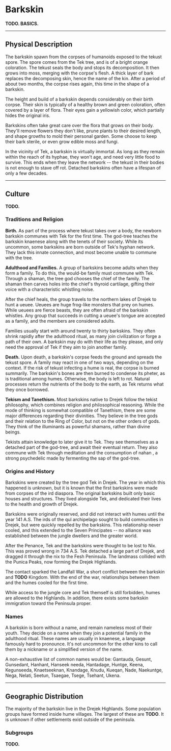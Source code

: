 # Barkskin
**TODO. BASICS.**

---
## Physical Description
The barkskin spawn from the corpses of humanoids exposed to the tekust spore.
The spore comes from the Tek tree, and is of a bright orange coloration.
The tekust seals the body and stops its decomposition.
It then grows into moss, merging with the corpse's flesh.
A thick layer of bark replaces the decomposing skin, hence the name of the kin.
After a period of about two months, the corpse rises again, this time in the shape of a barkskin.

The height and build of a barkskin depends considerably on their birth corpse.
Their skin is typically of a healthy brown and green coloration, often covered by a layer of flora.
Their eyes gain a yellowish color, which partially hides the original iris.

Barkskins often take great care over the flora that grows on their body.
They'll remove flowers they don't like, prune plants to their desired length, and shape growths to mold their personal garden.
Some choose to keep their bark sterile, or even grow edible moss and fungi.

In the vicinity of Tek, a barkskin is virtually immortal.
As long as they remain within the reach of its hyphae, they won't age, and need very little food to survive.
This ends when they leave the network -- the tekust in their bodies is not enough to stave off rot.
Detached barkskins often have a lifespan of only a few decades.

---
## Culture
**TODO.**

### Traditions and Religion
**Birth.**
As part of the process where tekust takes over a body, the newborn barkskin communes with Tek for the first time.
The god-tree teaches the barkskin knaenese along with the tenets of their society.
While its uncommon, some barkskins are born outside of Tek's hyphan network.
They lack this innate connection, and most become unable to commune with the tree.

**Adulthood and Families.**
A group of barkskins become adults when they form a family.
To do this, the would-be family must commune with Tek.
Through a shaman, the tree god chooses the chief of the family.
The shaman then carves holes into the chief's thyroid cartilage, gifting their voice with a characteristic whistling noise.

After the chief heals, the group travels to the northern lakes of Drejek to hunt a ueuee.
Ueuees are huge frog-like monsters that prey on humes.
While ueuees are fierce beasts, they are often afraid of the barkskin whistles.
Any group that succeeds in cutting a ueuee's tongue are accepted as a family, and the members are considered adults.

Families usually start with around twenty to thirty barkskins.
They often shrink rapidly after the adulthood ritual, as many join civilization or forge a path of their own.
A barkskin may do with their life as they please, and only need the approval of Tek if they aim to join another family.

**Death.**
Upon death, a barkskin's corpse feeds the ground and spreads the tekust spore.
A family may react in one of two ways, depending on the context.
If the risk of tekust infecting a hume is real, the corpse is burned summarily.
The barkskin's bones are then burned to condense its pheter, as is traditional among humes.
Otherwise, the body is left to rot.
Natural processes return the nutrients of the body to the earth, as Tek returns what they once borrowed.

**Tekism and Tanethism.**
Most barkskins native to Drejek follow the tekist philosophy, which combines religion and philosophical reasoning.
While the mode of thinking is somewhat compatible of Tanethism, there are some major differences regarding their divinities.
They believe in the tree gods and their relation to the Ring of Color, but not on the other orders of gods.
They think of the illuminants as powerful shamans, rather than divine beings.

Tekists attain knowledge to later give it to Tek.
They see themselves as a detached part of the god-tree, and await their eventual return.
They also commune with Tek through meditation and the consumption of nahan <!-- NOTE. I-water in knaenese -->, a strong psychedelic made by fermenting the sap of the god-tree.

### Origins and History
Barkskins were created by the tree god Tek in Drejek.
The year in which this happened is unknown, but it is known that the first barkskins were made from corpses of the ird diaspora. <!-- TODO. Mention the ird diaspora (four ird migrations) in History. Maybe even an ird diaspora map would be cool? Simple one made from the world map, with arrows pointing to all the movement! -->
The original barkskins built only basic houses and structures.
They lived alongside Tek, and dedicated their lives to the health and growth of Drejek.

Barkskins were originally reserved, and did not interact with humes until the year 141 A.S.
The irds of the qul archipelago sought to build communities in Drejek, but were quickly repelled by the barkskins.
This relationship never cooled, and this extended to the Seven Principates -- no alliance was established between the jungle dwellers and the greater world.

After the Penance, Tek and the barkskins were thought to be lost to Nix.
This was proved wrong in 734 A.S.
Tek detached a large part of Drejek, and dragged it through the nix to the Fesh Peninsula.
The landmass collided with the Punica Peaks, now forming the Drejek Highlands.

The contact sparked the Landfall War<!-- TODO. workshop name. -->, a short conflict between the barkskin and **TODO** Kingdom.
With the end of the war, relationships between them and the humes cooled for the first time.
<!-- The kin are now collaborating with humes, both seeking to fight against the spread of nix. -->
While access to the jungle core and Tek themself is still forbidden, humes are allowed to the Highlands.
In addition, there exists some barkskin immigration toward the Peninsula proper.
<!-- It's not uncommon to see a small populace of that ethnicity in villages. -->

### Names
A barkskin is born without a name, and remain nameless most of their youth.
They decide on a name when they join a potential family in the adulthood ritual.
These names are usually in knaenese, a language famously hard to pronounce.
It's not uncommon for the other kins to call them by a nickname or a simplified version of the name.

A non-exhaustive list of common names would be:
Gantauda, Gesunt, Gunsedant, Hanhant, Hanseek needa, Hantadage, Huntge, Keena, Kegunseeda, Knaetseeknan, Knandage, Knudu, Kueqan, Nade, Naekuntge, Nega, Nelati, Seetun, Tsaegae, Tsege, Tsehant, Ukena.

---
## Geographic Distribution
The majority of the barkskin live in the Drejek Highlands.
Some population groups have formed inside hume villages.
The largest of these are **TODO**.
It is unknown if other settlements exist outside of the peninsula.

<!-- TODO. Draw a map of the movement of the barkskin out of Drejek and mark large barkskin population centers. Reference Na'ane stuff. -->

### Subgroups
**TODO.**

<!--
The moss kin, or naenks, are moss creatures that hunt in the dark, warm, and wet jungles of Drejek.
They hunt for sustenance and to gather fresh corpses.

\subsection*{Call to Adventure}
    A naenk rarely leaves the Drejek jungle in which they are born.
    However, many reasons can spark the need for a naenk or an entire band to abandon their home.
    A band may leave engaging on a quest, as commanded by Tekatsae itself, or in shame after failing in one.
    The most common bands abandoning the tribe are those that failed on their initiation rite, culled by the vicious whowie.

    While in groups they may be savage, individual naenks are not completely insensitive people.
    It is not too rare for a naenk to abandon their tribe in search for a different life.
    Discontent with their chief, tiredness from their class system, or mere curiosity of the outside world count among the most common reasons for a naenk to travel by themselves.

    % Only known among the naenk and the tsanek is the fact that a huge qualar lies inside the tree itself, which imbues the colossal plant with sentience.
    % How this object ended up inside the tree is unknown, but it is thought among them that the tall one cter-rheth is looking to recover it.
    % Due to the fact that the kin can't reproduce by themselves, they protect the tree with their lives and, under normal circumstances, won't allow anyone to even approach it.

    There is an old legend of a courageous band that will one day sneak into Ctereth's lair and steal a huge bounty of qualars.
    These will be used to grow a second tree, brother to Tekatsae, improving the kin's survival by a large margin.
    Many groups have tried to become this band of legend, but none has returned thus far.

\begin{figure}[!b]
    \centering
    \includegraphics[width=0.48\textwidth]{04kins/img/15naenk_warrior.png}
\end{figure}

\subsection*{Traits}
    Your naenk character has an assortment of abilities, relating to their nature and surroundings.

    \subparagraph{Ability Score Increase} Your Dexterity score increases by 2.

    \subparagraph{Age} A naenk typically lives at most 30 years.
    They are naturally mature right after being born and usually take less than a month to adapt to their society.

    \subparagraph{Alignment} Naenks are organized creatures, used to following the rules of their communities.
    Most tend towards the silver tide, especially those who haven't gained a name yet.

    \subparagraph{Size} The moss kin come in very varied shapes and sizes.
    They stand a tiny bit smaller than their birth corpse, but weight about half.
    Your size and anatomy varies greatly depending on your birth corpse. \label{kin::naenk.size}

    \subparagraph{Speed} Your base walking speed is 6 meters.

    \subparagraph{Dual Nature} You are both humanoid and plant.

    \subparagraph{Naenk claws} Because of your sharp claws, you have a base climbing speed of 6 meters.
    In addition, your claws are natural weapons, which you can use to make unarmed strikes.
    If you hit with them, you deal slashing damage equal to 1d4 + your Strength modifier, instead of the bludgeoning damage normal for an unarmed strike.

    \subparagraph{Eat by Osmosis} While naenks prefer to eat meat by nature, you can mostly live off nutrients from the ground.
    When in fertile land, you only need to eat once per week.
    You can also eat more often if you choose to do so.

    \subparagraph{Languages} You can speak, read, and write knaenese.
    You can also speak, read, and write other language of your choice, but your pronunciation leaves much to be desired.

    % Despite their lack of lips, the moss kin does speak a language, which is named Knaenese.
    % Knaenese is a very simple, accommodating to their impaired speech.
    % While a naenk can learn other languages, their pronunciation usually leaves much to be desired.

    \subparagraph{Subraces} Naenks are most easily separated by their home - Gannag or Na'ane.

    The most common of their kin, Gannagian naenks are the members of the tribes that surround the Tekatsae tree.
    They have a very strong sense of community and an excellent capacity to work as a team.
    Any one naenk will easily give their life without second thought for their people and for their way of life.

    While all naenks are capable fighters, Gannagian naenk take on different jobs to fulfill different tasks.
    The most common of these are the warriors, the hunters, and the gatherers.
    Your subrace traits depend on which of these roles you take.

\subsubsection{Gannagian Warrior}
    \subparagraph{Ability Score Increase} Your Strength score increases by one.

    \subparagraph{Moldy Companion} As part of a long rest, you may contaminate a recently deceased beast with nanust spores.
    To do this, you must succeed on a medicine ability check of DC 8 + the creature's number of hit dice.
    If you succeed, the spores will settle into the beast, and the corpse rises as your nuen at the end of the long rest.

    The nuen has the stats, abilities, and actions of the original beast, but its hit points and hit dice are cut in half.
    It acts on its own volition and on its own initiative turn, but you can use an action to issue an order to it, which it follows to the best of its abilities.
    It also gains the Plant Camouflage trait (page \pageref{trait::plantcamouflage}).

    When traveling with one or more gannagian warriors, only the naenk with the highest Wisdom score can use this trait.

    \subparagraph{Combat Training} The damage die of your claws is increased from a d4 to a d6.
    Additionally, you can choose to add your Dexterity bonus rather than your Strength bonus to your attack and damage rolls.
    % Trained and proficient in combat, you know the first rank of the \textbf{Armed Fighter} feat (page \pageref{feat::armedfighter}).

\subsubsection{Gannagian Hunter}
    \subparagraph{Ability Score Increase} Your Constitution score increases by one.

    \subparagraph{Plant Camouflage} You have advantage on Dexterity (Stealth) checks you make while in any terrain with ample obscuring plant life. \label{trait::plantcamouflage}

    \subparagraph{Hunter's Guts} You are competent in the Survival skill.
    Additionally, your base climbing speed is increased to 9.

\subsubsection{Gannagian Gatherer}
    \subparagraph{Ability Score Increase} Your Intelligence score increases by one.

    \subparagraph{Darkvision} Gatherers spend most of their life recollecting fungus underground, which provides you with an increased awareness in the dark.
    You can see in dim light within 12 meters of you as if it were bright light, and in darkness as if it were dim light.
    You can't discern color in darkness, only shades of gray.

    \subparagraph{Seedspeech} Through sounds and touch, you can communicate simple ideas to living plants, and are able to interpret their responses as simple language.
    Plants do not perceive the world in terms of sight, but most can feel differences in temperature, describe things that have touched them, as well as hear vibrations that happened around them (including speech).

\subsubsection{Na'anian Naenk}
    Among the naenks that grow disillusioned with their tribes, many choose to pack their possessions and leave.
    Among these self-exiled naenks, most usually choose to join the neighboring nation of Na'ane to live with their tsanek brothers.

    These naenks drink a special beverage upon arrival known as nahan cooked by the nations sovereigns.
    % NOTE. Nahan literally means "I-water" in Knaenese.
    Nahan weakens the bond of the naenk with the Tekatsae tree, forcing them to attain a qualar to remain sentient.
    % As a side effect, it also extends the naenk's life, pushing it to about 50 years.

    \subparagraph{Ability Score Increase} You are learned the way of the tsaneks, and your Wisdom score increases by one.

    \subparagraph{Rapport Spores} Your time among the tsaneks has allowed your body to adapt, and fungal growths are found all around your body.
    You can extend rapport spores in a 4.5 meter radius as an action.
    These spores go around corners and affect any creatures with an Intelligence score of 2 or more that aren't undead, constructs, or elementals.
    Creatures affected by the spores realize the effect immediately, but those outside of range cannot notice it.
    Affected creatures can communicate telepathically with one another while they remain within 6 meters of each other.
    The effect lasts for 15 minutes.

    \subparagraph{Noxious Spores} When a creature touches or hits you with a melee attack, you can choose to secrete noxious spores as a reaction.
    The creature takes 1d6 poison damage if it isn't undead, construct, or elemental.
    You can use this skill a number of times equal to your Constitution modifier (minimum of 2).
    After expending all uses, you can't use this trait again until you complete a short rest.

\begin{figure}[!b]
    \centering
    \includegraphics[width=0.48\textwidth]{04kins/img/15naenk_nuen.png}
\end{figure}

\newpage -->

<!-- % !TEX root = ../main.tex
\section{Fungal Kin} \label{kin::tsanek}
\DndDropCapLine{I}{ done seen some things down there.}
\textit{There be cities grander than any of gat's make, holdin' creatures stranger than the harrowing immensity isself.
There be ungodly abominations that weren't never meant to see the light o' day.
And there be... there be mushrooms! An entire city of mushrooms!}

\hspace*{\fill} --- Blim, the Na'anian chronicles.

% Apart from its chief, every unit has a designated tsanek shaman.
% This tsanek is mainly in charge of communicating with the other tsaneks in faraway places, aiding in the coordination of the tribe as a whole.
% Apart from this and other ceremonial tasks, the shaman acts as a normal member of the unit.

% The highest ranking members of their society are the sovereigns and elder sovereigns, who are tsaneks that reached their final stage of development.
% The former are huge mobile tsaneks that take root in strategic positions in Drejek to establish their complex communication network.
% The latter are the eldest in the tribe, and merge with Tekatsae itself.
% They directly speak to the tree, communicating its wishes to the sovereigns and shamans via their root network.

Also known as tsaneks in the naenk tongue, the fungal kin is a species of intelligent fungi creature that inhabit swamps, forests, and caverns.
They are commonly seen in the jungle of Drejek, as members of the tribes near the tekatsae tree.
Like the naenks, tsaneks grow from the tree itself, starting out as small russet-colored fungi in the tree's base and exposed roots, until they're able to grow legs and emerge.
Unlike the naenks, the fungal kin are capable of reproducing by themselves, and it's very common to find independent tsanek communities in the darker reaches of Yuadrem.

Tsaneks generally deplore violence, and only attack when provoked.
If approached peacefully, they gladly provide shelter or passage through their colonies.

\subsection*{Tribal Life}
    Most tsaneks belong to the tribes of Drejek, filling the roles of shamans and diplomats that the naenks are less likely to fulfill due to their violent nature.
    They are considered above their mossy companions in their social circles, and are generally treated with respect among them.

    When a tsanek reaches 100 years, it is put through the rite of growth.
    The tsanek must ceremoniously consume a mixture of the sap of tekatsae, wyvernroot, and water of the boiling river. % Wyvernroot is a strong poisonous plant native to Drejek.
    Next, it must enter a chamber of awareness, which are small caverns below tekatsae.
    The tsanek is only left out after a month in isolation.
    Most of the tsaneks that go through this ritual die, and are consumed by tekatsae, bringing them back to the tree.
    The ones that don't become the highest ranking members of their tribal societies: Sovereigns.
    Tsanek sovereigns are large, malformed creatures that reign over the tribes.
    They are the only creatures capable of directly speaking with tekatsae, and thus are the only that can communicate its wishes to the tribes.

\subsection*{Circles and Melds}
    Many tsaneks, feeling unprepared, leave the tribes before this ritual.
    Usually many more of their species follow them to start independent communities as exiles.
    Over a timeframe of 300 to 400 years, the eldest from these colonies naturally grow to become sovereigns themselves, presiding over many social groups called circles.
    A circle consists of twenty or more fungal kin that work, live, and meld together.

    Melding is prohibited in the Drejek tribal communities, but is a regular practice in these circles.
    A meld is a form of communal meditation that allows tsaneks to transcend their sometimes dull existence.
    Their rapport spores bind the participants into a group consciousness, inducing a shared dream that provides entertainment and social interaction.
    Tsaneks use melding in the pursuit of higher consciousness, collective union, and spiritual apotheosis.
    They can also use their rapport spores to communicate telepathically with other sentient creatures.

\subsection*{Tsanek Reproduction}
    Like other fungi, tsanek reproduce by mundane sporing.
    They are the only race that can retain their sentience without qualar, but if their spores grow without the influence of tekatsae or a particularly old sovereign, the sprouting quickly becomes feral, unable to retain sentience.
    Due to this, tsaneks carefully control their spores' release.

    Tsaneks are known to feel very little connection to their offspring.
    Among the tribal tsaneks, the children of their species are taken care of by a few tsanek designated as the spore-caretakers.
    Among the exiles, child rearing becomes a responsibility shared by the entire circle.
    It is rare if young tsaneks can even identify their parents.

\subsection*{Call to Adventure}
    While many tsanek are needed in the tribes near tekatsae for managerial tasks, it is not unusual for some to travel the globe to learn.
    Most focus their study on the qualar and cter'rheth, bringing this knowledge back to their tribes.

    Cavern tsaneks regularly travel the many caves below Yuadrem, and some even settle outside of their colonies, most usually in dark gat cities.
    Some have founded libraries, laboratories, and monasteries, usually along oths, and dedicate their lives to research and education.

\subsection*{Tsanek Names}
    Due to the fact that tsaneks have no verbal language, their names are most appropriately translated as physical descriptions of a particular individual.

    \paragraph{Names}
    Bolete, Brownback, Buttonhead, Greenfoot, Morel, Mossy, Portabelt, Puffball, Redstem, Soft-Step, Stinkhorn, Toad.

\begin{figure}[!t]
    \centering
    \includegraphics[width=0.48\textwidth]{04kins/img/16tsanek_individual.jpg}
\end{figure}

\subsection*{Traits}
    Your tsanek character has a diverse set of skills based on its nature and role on society.

    \subparagraph{Ability Score Increase} Your Wisdom score increases by 1, and your Constitution score increases by 1.

    \subparagraph{Size} A tsanek grows to a wide variety of heights and builds, with the most common being stocky and measuring about 1.9 meters in height, weighing around 65 kg.
    Your size is medium.

    \subparagraph{Speed} Your base walking speed is 6 meters.

    \subparagraph{Age} Individual tsanek are not known to die of old age, and the most elder can live to become a sovereign of one or more circles, living indefinitely longer.
    Sproutings take a long time to fully mature, but it's a continuous process and even the oldest tsaneks seem to continue growing, albeit slowly.

    \subparagraph{Alignment} Most often, a tsanek believes strongly in society and law.
    It is extremely uncommon for a tsanek to directly attack any creature that does not mean it, or its circle, harm.
    Most fungal kin groups and circles dedicate their lives to knowledge, and have a tendency towards the blue tide.

    \subparagraph{Nonverbal Magic} Though you have no conventional language, you can ignore the verbal component of spells.

    \subparagraph{Rapport Spores} All creatures within 3 meters of you with an Intelligence score of 6 or higher that aren't undead, constructs, or elementals can communicate telepathically with you and with each other if you speak at least one language in common.
    You can suppress this ability at will.
    Creatures affected by the spores realize the effect immediately, but those outside of range cannot notice them.
    Affected creatures can communicate telepathically with one another while they remain within 6 meters of each other.

    \subparagraph{Pacifying Spores} \label{kin::tsanek.pacifyingspores}
    As two actions, you can eject spores at one creature you can see within 1 meters of you.
    The target must succeed on a Constitution saving throw or be stunned for 1 minute.
    The spell save DC for this effect is 8 + your Constitution modifier.
    Undead, constructs, and elementals automatically succeed on this save.
    The target can repeat the saving throw at the end of each of its turns, ending the effect on itself on a success.
    After using this trait, you cannot do so again until you finish a short rest.

    \subparagraph{Hallucination Spores} As an action, you can produce spores that affect all creatures within 6 meters of you that aren't undead, constructs, or elementals.
    These creatures are all affected as per the \textbf{Minor Illusion} (see page \pageref{spell::minorillusion}) spell while you concentrate on the effect, which you can do for up to 1 minute.
    The spell save DC is 8 + your Constitution modifier.

    \subparagraph{Languages} You can understand, read and write knaenese and one other language of your choice, but you cannot speak.

\begin{table*}[b]%
    \begin{DndTable}[width=\linewidth]{X}
        \includegraphics[width=0.98\textwidth]{04kins/img/16tsanek_sovereign.jpg}
    \end{DndTable}
\end{table*}

\subsubsection{Gannagian Tsanek}
    Fungal kin that are members of the tribes in Drejek which surround tekatsae.
    Like their mold kin brothers, they have a very strong sense of community and devotion to their groups, the sovereigns and the tekatsae tree.
    They are the spiritual leaders of the different groups, and focus on coordinating the tribes and communicating with the sovereigns.

    \subparagraph{Ability Score Increase} You focused much of life in study, and your Wisdom score increases by 1.

    \subparagraph{Drug-enhanced Spores} Your Rapport Spores' range is increased to 6 meters.
    The spell save DC of all your spores is increased by 2.

    \subparagraph{Euphoria Spores} Accustomed to fighting with the naenk warriors, you can release a specialized cloud of spores in a 6-meter-radius sphere centered on yourself.
    Other creatures in the area must make a Constitution saving throw of a DC equal to 8 + your Constitution modifier or become poisoned for 1 minute.
    A creature can repeat this saving throw at the end of each of its turns, ending the effect early on itself on a success.
    When the effect ends, the creature gains one level of exhaustion.
    You can produce these spores a number of times equal to your Constitution modifier (minimum of 1) per long rest.

\subsubsection{Na'anian Tsanek}
    Sometimes, a tsanek will decide to abandon the tribe and break its link with the tekatsae tree.
    These tsanek, unable to forgo their community lifestyles, tend to join or form fungus kin communities in the caverns of the world, sometimes spawning huge underground fungus cities.

    \subparagraph{Ability Score Increase} Your meandering in hostile environments has granted you increased resilience, and your Constitution score is increased by 1.

    \subparagraph{Sun Sickness} You become poisoned if you spend more than 1 minute in direct, unobstructed sunlight.
    This conditions ends when you spend 1 minute in dim or dark conditions.

    \subparagraph{Superior Darkvision} Accustomed to the darkness of the deepest of caverns, you have superior darkvision in dark and dim conditions.
    You can see in dim light within 24 meters of you as if it were bright light, and in darkness as if it were dim light.

    \subparagraph{Meld} \label{kin::tsanek.meld}
    When you take a short rest in the presence of one or more other tsaneks, you can meld with them.
    After melding, you and all melding tsaneks regain all expended Hit Dice and gain the following benefits:
    \begin{itemize}
        \item You have advantage on a saving throw you make in the next 24 hours.
        \item You can end one disease or condition affecting you, be it blinded, deafened, paralyzed, or poisoned.
    \end{itemize}

    \subparagraph{Communal Intellect} Your time spent melding with the others of your kin has granted you a deeper understanding of the world and yourself.
    You are competent in the Insight and Religion skills, and you have advantage on Wisdom (survival) checks made to find your way in caverns.

\newpage -->
